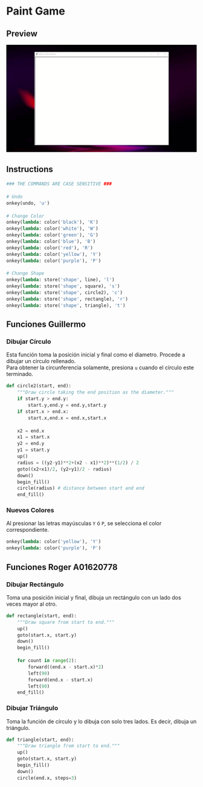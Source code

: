 # Paint Game

## Preview

![Circles](./assets/ghip.gif)

## Instructions
```python
### THE COMMANDS ARE CASE SENSITIVE ###

# Undo
onkey(undo, 'u')

# Change Color
onkey(lambda: color('black'), 'K')
onkey(lambda: color('white'), 'W')
onkey(lambda: color('green'), 'G')
onkey(lambda: color('blue'), 'B')
onkey(lambda: color('red'), 'R')
onkey(lambda: color('yellow'), 'Y')
onkey(lambda: color('purple'), 'P')

# Change Shape
onkey(lambda: store('shape', line), 'l')
onkey(lambda: store('shape', square), 's')
onkey(lambda: store('shape', circle2), 'c')
onkey(lambda: store('shape', rectangle), 'r')
onkey(lambda: store('shape', triangle), 't')
```

## Funciones Guillermo

###  Dibujar Círculo

Esta función toma la posición inicial y final como el diametro. Procede a dibujar un circulo rellenado. <br>
Para obtener la circunferencia solamente, presiona `u` cuando el círculo este terminado.
```python
def circle2(start, end):
    """Draw circle taking the end position as the diameter."""
    if start.y > end.y:
        start.y,end.y = end.y,start.y
    if start.x > end.x:
        start.x,end.x = end.x,start.x
    
    x2 = end.x
    x1 = start.x
    y2 = end.y
    y1 = start.y
    up()
    radius = ((y2-y1)**2+(x2 - x1)**2)**(1/2) / 2
    goto((x2+x1)/2, (y2+y1)/2 - radius)
    down()
    begin_fill()
    circle(radius) # distance between start and end
    end_fill()
```
###  Nuevos Colores
Al presionar las letras mayúsculas `Y` ó `P`, se selecciona el color correspondiente.
```python
onkey(lambda: color('yellow'), 'Y')
onkey(lambda: color('purple'), 'P')
```
## Funciones Roger A01620778

### Dibujar Rectángulo
Toma una posición inicial y final, dibuja un rectángulo con un lado dos veces mayor al otro.

```python
def rectangle(start, end):
    """Draw square from start to end."""
    up()
    goto(start.x, start.y)
    down()
    begin_fill()

    for count in range(2):
        forward((end.x - start.x)*2)
        left(90)
        forward(end.x - start.x)
        left(90)
    end_fill()
```
### Dibujar Triángulo
Toma la función de círculo y lo dibuja con solo tres lados. Es decir, dibuja un triángulo.
```python
def triangle(start, end):
    """Draw triangle from start to end."""
    up()
    goto(start.x, start.y)
    begin_fill()
    down()
    circle(end.x, steps=3)
```


